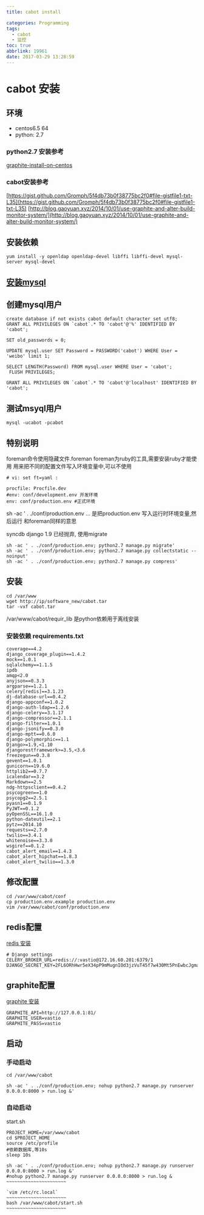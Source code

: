 ```yaml
---
title: cabot install

categories: Programming
tags:
  - cabot
  - 监控
toc: true
abbrlink: 19961
date: 2017-03-29 13:28:59
---
```


# cabot 安装
## 环境
* centos6.5 64
* python: 2.7

### python2.7 安装参考
[graphite-install-on-centos](/graphite-install-on-centos/)
### cabot安装参考
[https://gist.github.com/Gromph/5f4db73b0f38775bc2f0#file-gistfile1-txt-L35](https://gist.github.com/Gromph/5f4db73b0f38775bc2f0#file-gistfile1-txt-L35)
[http://blog.gaoyuan.xyz/2014/10/01/use-graphite-and-alter-build-monitor-system/](http://blog.gaoyuan.xyz/2014/10/01/use-graphite-and-alter-build-monitor-system/)

## 安装依赖
`yum install -y openldap openldap-devel libffi libffi-devel mysql-server mysql-devel`

## [安装mysql](/mysql-management/)

## 创建mysql用户
~~~~~~~~~~~~~~~~~~~~~~~~~~~~~~~~~
create database if not exists cabot default character set utf8;
GRANT ALL PRIVILEGES ON `cabot`.* TO 'cabot'@'%' IDENTIFIED BY 'cabot';

SET old_passwords = 0;

UPDATE mysql.user SET Password = PASSWORD('cabot') WHERE User = 'weibo' limit 1;

SELECT LENGTH(Password) FROM mysql.user WHERE User = 'cabot';
 FLUSH PRIVILEGES;

GRANT ALL PRIVILEGES ON `cabot`.* TO 'cabot'@'localhost' IDENTIFIED BY 'cabot';
~~~~~~~~~~~~~~~~~~~~~~~~~~~~~~~~~

## 测试msyql用户
`mysql -ucabot -pcabot`

## 特别说明
foreman命令使用隐藏文件.foreman
foreman为ruby的工具,需要安装ruby才能使用
用来把不同的配置文件写入环境变量中,可以不使用
~~~~~~~~~~~~~~~~~~~~~~~~
# vi: set ft=yaml :

procfile: Procfile.dev
#env: conf/development.env 开发环境
env: conf/production.env #正式环境
~~~~~~~~~~~~~~~~~~~~~~~~
sh -ac ' . ./conf/production.env ...
是把production.env 写入运行时环境变量,然后运行
和foreman同样的意思

syncdb django 1.9 已经抛弃, 使用migrate
~~~~~~~~~~~~~~~~~~~~~~~
sh -ac ' . ./conf/production.env; python2.7 manage.py migrate'
sh -ac ' . ./conf/production.env; python2.7 manage.py collectstatic --noinput'
sh -ac ' . ./conf/production.env; python2.7 manage.py compress'
~~~~~~~~~~~~~~~~~~~~~~~

## 安装
~~~~~~~~~~~~~~~~~~~~~~~
cd /var/www
wget http://ip/software_new/cabot.tar
tar -vxf cabot.tar
~~~~~~~~~~~~~~~~~~~~~~~

/var/www/cabot/requir_lib 是python依赖用于离线安装

### 安装依赖 requirements.txt
~~~~~~~~~~~~~~~~~~~~~~~
coverage==4.2
django_coverage_plugin==1.4.2
mock==1.0.1
sqlalchemy==1.1.5
ipdb
amqp<2.0
anyjson==0.3.3
argparse==1.2.1
celery[redis]==3.1.23
dj-database-url==0.4.2
django-appconf==1.0.2
django-auth-ldap==1.2.6
django-celery==3.1.17
django-compressor==2.1.1
django-filter==1.0.1
django-jsonify==0.3.0
django-mptt==0.6.0
django-polymorphic==1.1
Django>=1.9,<1.10
djangorestframework>=3.5,<3.6
freezegun==0.3.8
gevent==1.0.1
gunicorn==19.6.0
httplib2==0.7.7
icalendar==3.2
Markdown==2.5
ndg-httpsclient==0.4.2
psycogreen==1.0
psycopg2==2.5.1
pyasn1==0.1.9
PyJWT==0.1.2
pyOpenSSL==16.1.0
python-dateutil==2.1
pytz==2014.10
requests==2.7.0
twilio==3.4.1
whitenoise==3.3.0
wsgiref==0.1.2
cabot_alert_email==1.4.3
cabot_alert_hipchat==1.8.3
cabot_alert_twilio==1.3.0
~~~~~~~~~~~~~~~~~~~~~~~

## 修改配置
~~~~~~~~~~~~~~~~~~~~~~~~
cd /var/www/cabot/conf
cp production.env.example production.env
vim /var/www/cabot/conf/production.env
~~~~~~~~~~~~~~~~~~~~~~~~

## redis配置
[redis 安装](https://github.com/judasn/Linux-Tutorial/blob/master/Redis-Install-And-Settings.md)
~~~~~~~~~~~~~~~~
# Django settings
CELERY_BROKER_URL=redis://:vastio@172.16.60.201:6379/1
DJANGO_SECRET_KEY=2FL6ORhHwr5eX34pP9mMugnIOd3jzVuT45f7w430Mt5PnEwbcJgma0q8zUXNZ68A
~~~~~~~~~~~~~~~~

## graphite配置
[graphite 安装](/graphite-install-on-centos/)
~~~~~~~~~~~~~~~~
GRAPHITE_API=http://127.0.0.1:81/
GRAPHITE_USER=vastio
GRAPHITE_PASS=vastio
~~~~~~~~~~~~~~~~

## 启动

### 手动启动
`cd /var/www/cabot`
~~~~~~~~~~~~~~~~
sh -ac ' . ./conf/production.env; nohup python2.7 manage.py runserver 0.0.0.0:8000 > run.log &'
~~~~~~~~~~~~~~~~


### 自动启动
start.sh
~~~~~~~~~~~~~~~~~~~~~~~
PROJECT_HOME=/var/www/cabot
cd $PROJECT_HOME
source /etc/profile
#依赖数据库,等10s
sleep 10s

sh -ac ' . ./conf/production.env; nohup python2.7 manage.py runserver 0.0.0.0:8000 > run.log &'
#nohup python2.7 manage.py runserver 0.0.0.0:8000 > run.log &
~~~~~~~~~~~~~~~~~~~~~~

`vim /etc/rc.local`
~~~~~~~~~~~~~~~~~~~~~~
bash /var/www/cabot/start.sh
~~~~~~~~~~~~~~~~~~~~~~